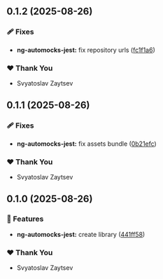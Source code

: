 ## 0.1.2 (2025-08-26)

### 🩹 Fixes

- **ng-automocks-jest:** fix repository urls ([fc1f1a6](https://github.com/MillerSvt/ng-automocks/commit/fc1f1a6))

### ❤️ Thank You

- Svyatoslav Zaytsev

## 0.1.1 (2025-08-26)

### 🩹 Fixes

- **ng-automocks-jest:** fix assets bundle ([0b21efc](https://github.com/MillerSvt/ng-automocks/commit/0b21efc))

### ❤️ Thank You

- Svyatoslav Zaytsev

## 0.1.0 (2025-08-26)

### 🚀 Features

- **ng-automocks-jest:** create library ([441ff58](https://github.com/MillerSvt/ng-automocks/commit/441ff58))

### ❤️ Thank You

- Svyatoslav Zaytsev